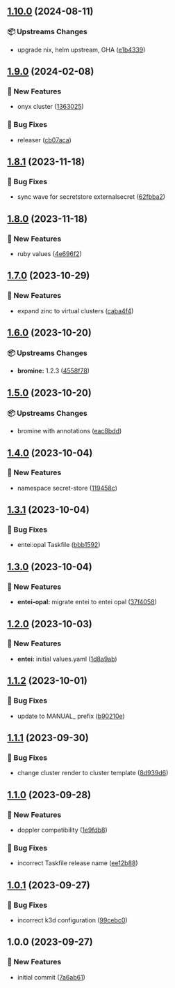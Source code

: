 ## [1.10.0](https://github.com/AtomiCloud/sulfoxide.zinc/compare/v1.9.0...v1.10.0) (2024-08-11)


### 📦 Upstreams Changes

* upgrade nix, helm upstream, GHA ([e1b4339](https://github.com/AtomiCloud/sulfoxide.zinc/commit/e1b433972ca3d42c037d152b5a38bb4f77e92018))

## [1.9.0](https://github.com/AtomiCloud/sulfoxide.zinc/compare/v1.8.1...v1.9.0) (2024-02-08)


### 🚀 New Features

* onyx cluster ([1363025](https://github.com/AtomiCloud/sulfoxide.zinc/commit/1363025e9a17c878febb6a8e629c3676f2d3d872))


### 🐛 Bug Fixes

* releaser ([cb07aca](https://github.com/AtomiCloud/sulfoxide.zinc/commit/cb07aca617f6dcf945230eb8e26bd77fb128a1f2))

## [1.8.1](https://github.com/AtomiCloud/sulfoxide.zinc/compare/v1.8.0...v1.8.1) (2023-11-18)


### 🐛 Bug Fixes

* sync wave for secretstore externalsecret ([62fbba2](https://github.com/AtomiCloud/sulfoxide.zinc/commit/62fbba282f0baef8b808d9272d06867ab448b505))

## [1.8.0](https://github.com/AtomiCloud/sulfoxide.zinc/compare/v1.7.0...v1.8.0) (2023-11-18)


### 🚀 New Features

* ruby values ([4e696f2](https://github.com/AtomiCloud/sulfoxide.zinc/commit/4e696f2cd27f7a41339353a66df73b4d86cdcafb))

## [1.7.0](https://github.com/AtomiCloud/sulfoxide.zinc/compare/v1.6.0...v1.7.0) (2023-10-29)


### 🚀 New Features

* expand zinc to virtual clusters ([caba4f4](https://github.com/AtomiCloud/sulfoxide.zinc/commit/caba4f41114c6f6d8a7c0fdddca60799147020a6))

## [1.6.0](https://github.com/AtomiCloud/sulfoxide.zinc/compare/v1.5.0...v1.6.0) (2023-10-20)


### 📦 Upstreams Changes

* **bromine:** 1.2.3 ([4558f78](https://github.com/AtomiCloud/sulfoxide.zinc/commit/4558f78346d93189e8fd456fc840297955e08ac5))

## [1.5.0](https://github.com/AtomiCloud/sulfoxide.zinc/compare/v1.4.0...v1.5.0) (2023-10-20)


### 📦 Upstreams Changes

* bromine with annotations ([eac8bdd](https://github.com/AtomiCloud/sulfoxide.zinc/commit/eac8bddac7f922a1b3c4a24b56b56841de93eba3))

## [1.4.0](https://github.com/AtomiCloud/sulfoxide.zinc/compare/v1.3.1...v1.4.0) (2023-10-04)


### 🚀 New Features

* namespace secret-store ([119458c](https://github.com/AtomiCloud/sulfoxide.zinc/commit/119458cef0502a7cd8747daa6658d75b2341040f))

## [1.3.1](https://github.com/AtomiCloud/sulfoxide.zinc/compare/v1.3.0...v1.3.1) (2023-10-04)


### 🐛 Bug Fixes

* entei:opal Taskfile ([bbb1592](https://github.com/AtomiCloud/sulfoxide.zinc/commit/bbb15921b3ce9de588e225c832a87d2370b60eff))

## [1.3.0](https://github.com/AtomiCloud/sulfoxide.zinc/compare/v1.2.0...v1.3.0) (2023-10-04)


### 🚀 New Features

* **entei-opal:** migrate entei to entei opal ([37f4058](https://github.com/AtomiCloud/sulfoxide.zinc/commit/37f4058c02e48f593f9421ca40e28dd43b7e2ea3))

## [1.2.0](https://github.com/AtomiCloud/sulfoxide.zinc/compare/v1.1.2...v1.2.0) (2023-10-03)


### 🚀 New Features

* **entei:** initial values.yaml ([1d8a9ab](https://github.com/AtomiCloud/sulfoxide.zinc/commit/1d8a9abbd3c178d3951203564e189acc1d536070))

## [1.1.2](https://github.com/AtomiCloud/sulfoxide.zinc/compare/v1.1.1...v1.1.2) (2023-10-01)


### 🐛 Bug Fixes

* update to MANUAL_ prefix ([b90210e](https://github.com/AtomiCloud/sulfoxide.zinc/commit/b90210e503d8ccefecf845b1a04c2f669377bd5e))

## [1.1.1](https://github.com/AtomiCloud/sulfoxide.zinc/compare/v1.1.0...v1.1.1) (2023-09-30)


### 🐛 Bug Fixes

* change cluster render to cluster template ([8d939d6](https://github.com/AtomiCloud/sulfoxide.zinc/commit/8d939d6b3a990b6c053ab0346a739f0ac3cc10d1))

## [1.1.0](https://github.com/AtomiCloud/sulfoxide.zinc/compare/v1.0.1...v1.1.0) (2023-09-28)


### 🚀 New Features

* doppler compatibility ([1e9fdb8](https://github.com/AtomiCloud/sulfoxide.zinc/commit/1e9fdb8fefc6d6b6027eb5f95f54687696bf90c4))


### 🐛 Bug Fixes

* incorrect Taskfile release name ([ee12b88](https://github.com/AtomiCloud/sulfoxide.zinc/commit/ee12b888862f63485c23688b1894e5ad1bb34986))

## [1.0.1](https://github.com/AtomiCloud/sulfoxide.zinc/compare/v1.0.0...v1.0.1) (2023-09-27)


### 🐛 Bug Fixes

* incorrect k3d configuration ([99cebc0](https://github.com/AtomiCloud/sulfoxide.zinc/commit/99cebc064bb4bf4236ead6d95d66c6ea445b8508))

## 1.0.0 (2023-09-27)


### 🚀 New Features

* initial commit ([7a6ab61](https://github.com/AtomiCloud/sulfoxide.zinc/commit/7a6ab61a32deaac17dcaa0b55eddcf8cd7673e4f))
